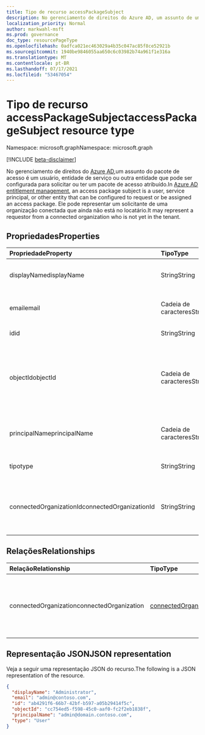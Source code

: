 ```yaml
---
title: Tipo de recurso accessPackageSubject
description: No gerenciamento de direitos do Azure AD, um assunto de uma atribuição de pacote de acesso.
localization_priority: Normal
author: markwahl-msft
ms.prod: governance
doc_type: resourcePageType
ms.openlocfilehash: 0adfca021ec463029a4b35c047ac85f8ce52921b
ms.sourcegitcommit: 1940be9846055aa650c6c03982b74a961f1e316a
ms.translationtype: MT
ms.contentlocale: pt-BR
ms.lasthandoff: 07/17/2021
ms.locfileid: "53467054"
---
```

# <a name="accesspackagesubject-resource-type"></a><span data-ttu-id="d57f0-103">Tipo de recurso accessPackageSubject</span><span class="sxs-lookup"><span data-stu-id="d57f0-103">accessPackageSubject resource type</span></span>

<span data-ttu-id="d57f0-104">Namespace: microsoft.graph</span><span class="sxs-lookup"><span data-stu-id="d57f0-104">Namespace: microsoft.graph</span></span>

[!INCLUDE [beta-disclaimer](../../includes/beta-disclaimer.md)]

<span data-ttu-id="d57f0-105">No gerenciamento de direitos do [Azure AD,](entitlementmanagement-root.md)um assunto do pacote de acesso é um usuário, entidade de serviço ou outra entidade que pode ser configurada para solicitar ou ter um pacote de acesso atribuído.</span><span class="sxs-lookup"><span data-stu-id="d57f0-105">In [Azure AD entitlement management](entitlementmanagement-root.md), an access package subject is a user, service principal, or other entity that can be configured to request or be assigned an access package.</span></span>  <span data-ttu-id="d57f0-106">Ele pode representar um solicitante de uma organização conectada que ainda não está no locatário.</span><span class="sxs-lookup"><span data-stu-id="d57f0-106">It may represent a requestor from a connected organization who is not yet in the tenant.</span></span>

## <a name="properties"></a><span data-ttu-id="d57f0-107">Propriedades</span><span class="sxs-lookup"><span data-stu-id="d57f0-107">Properties</span></span>

| <span data-ttu-id="d57f0-108">Propriedade</span><span class="sxs-lookup"><span data-stu-id="d57f0-108">Property</span></span>     | <span data-ttu-id="d57f0-109">Tipo</span><span class="sxs-lookup"><span data-stu-id="d57f0-109">Type</span></span>        | <span data-ttu-id="d57f0-110">Descrição</span><span class="sxs-lookup"><span data-stu-id="d57f0-110">Description</span></span> |
|:-------------|:------------|:------------|
|<span data-ttu-id="d57f0-111">displayName</span><span class="sxs-lookup"><span data-stu-id="d57f0-111">displayName</span></span>|<span data-ttu-id="d57f0-112">String</span><span class="sxs-lookup"><span data-stu-id="d57f0-112">String</span></span>|<span data-ttu-id="d57f0-113">O nome de exibição do assunto.</span><span class="sxs-lookup"><span data-stu-id="d57f0-113">The display name of the subject.</span></span>|
|<span data-ttu-id="d57f0-114">email</span><span class="sxs-lookup"><span data-stu-id="d57f0-114">email</span></span>|<span data-ttu-id="d57f0-115">Cadeia de caracteres</span><span class="sxs-lookup"><span data-stu-id="d57f0-115">String</span></span>|<span data-ttu-id="d57f0-116">O endereço de email do assunto.</span><span class="sxs-lookup"><span data-stu-id="d57f0-116">The email address of the subject.</span></span>|
|<span data-ttu-id="d57f0-117">id</span><span class="sxs-lookup"><span data-stu-id="d57f0-117">id</span></span>|<span data-ttu-id="d57f0-118">String</span><span class="sxs-lookup"><span data-stu-id="d57f0-118">String</span></span>| <span data-ttu-id="d57f0-119">Somente leitura.</span><span class="sxs-lookup"><span data-stu-id="d57f0-119">Read-only.</span></span>|
|<span data-ttu-id="d57f0-120">objectId</span><span class="sxs-lookup"><span data-stu-id="d57f0-120">objectId</span></span>|<span data-ttu-id="d57f0-121">Cadeia de caracteres</span><span class="sxs-lookup"><span data-stu-id="d57f0-121">String</span></span>|<span data-ttu-id="d57f0-122">O identificador de objeto do assunto.</span><span class="sxs-lookup"><span data-stu-id="d57f0-122">The object identifier of the subject.</span></span> <span data-ttu-id="d57f0-123">`null` se o assunto ainda não for um usuário no locatário.</span><span class="sxs-lookup"><span data-stu-id="d57f0-123">`null` if the subject is not yet a user in the tenant.</span></span>|
|<span data-ttu-id="d57f0-124">principalName</span><span class="sxs-lookup"><span data-stu-id="d57f0-124">principalName</span></span>|<span data-ttu-id="d57f0-125">Cadeia de caracteres</span><span class="sxs-lookup"><span data-stu-id="d57f0-125">String</span></span>|<span data-ttu-id="d57f0-126">O nome principal, se conhecido, do assunto.</span><span class="sxs-lookup"><span data-stu-id="d57f0-126">The principal name, if known, of the subject.</span></span>|
|<span data-ttu-id="d57f0-127">tipo</span><span class="sxs-lookup"><span data-stu-id="d57f0-127">type</span></span>|<span data-ttu-id="d57f0-128">String</span><span class="sxs-lookup"><span data-stu-id="d57f0-128">String</span></span>|<span data-ttu-id="d57f0-129">O tipo de recurso do assunto.</span><span class="sxs-lookup"><span data-stu-id="d57f0-129">The resource type of the subject.</span></span>|
|<span data-ttu-id="d57f0-130">connectedOrganizationId</span><span class="sxs-lookup"><span data-stu-id="d57f0-130">connectedOrganizationId</span></span>|<span data-ttu-id="d57f0-131">String</span><span class="sxs-lookup"><span data-stu-id="d57f0-131">String</span></span>|<span data-ttu-id="d57f0-132">O identificador da organização conectada do assunto.</span><span class="sxs-lookup"><span data-stu-id="d57f0-132">The identifier of the connected organization of the subject.</span></span>|

## <a name="relationships"></a><span data-ttu-id="d57f0-133">Relações</span><span class="sxs-lookup"><span data-stu-id="d57f0-133">Relationships</span></span>

| <span data-ttu-id="d57f0-134">Relação</span><span class="sxs-lookup"><span data-stu-id="d57f0-134">Relationship</span></span> | <span data-ttu-id="d57f0-135">Tipo</span><span class="sxs-lookup"><span data-stu-id="d57f0-135">Type</span></span>        | <span data-ttu-id="d57f0-136">Descrição</span><span class="sxs-lookup"><span data-stu-id="d57f0-136">Description</span></span> |
|:-------------|:------------|:------------|
|<span data-ttu-id="d57f0-137">connectedOrganization</span><span class="sxs-lookup"><span data-stu-id="d57f0-137">connectedOrganization</span></span>|[<span data-ttu-id="d57f0-138">connectedOrganization</span><span class="sxs-lookup"><span data-stu-id="d57f0-138">connectedOrganization</span></span>](connectedorganization.md)| <span data-ttu-id="d57f0-139">A organização conectada do assunto.</span><span class="sxs-lookup"><span data-stu-id="d57f0-139">The connected organization of the subject.</span></span> <span data-ttu-id="d57f0-140">Somente leitura.</span><span class="sxs-lookup"><span data-stu-id="d57f0-140">Read-only.</span></span> <span data-ttu-id="d57f0-141">Anulável.</span><span class="sxs-lookup"><span data-stu-id="d57f0-141">Nullable.</span></span>|


## <a name="json-representation"></a><span data-ttu-id="d57f0-142">Representação JSON</span><span class="sxs-lookup"><span data-stu-id="d57f0-142">JSON representation</span></span>

<span data-ttu-id="d57f0-143">Veja a seguir uma representação JSON do recurso.</span><span class="sxs-lookup"><span data-stu-id="d57f0-143">The following is a JSON representation of the resource.</span></span>

<!-- {
  "blockType": "resource",
  "optionalProperties": [

  ],
  "@odata.type": "microsoft.graph.accessPackageSubject",
  "keyProperty": "id"
}-->

```json
{
  "displayName": "Administrator",
  "email": "admin@contoso.com",
  "id": "ab4291f6-66b7-42bf-b597-a05b29414f5c",
  "objectId": "cc754ed5-f598-45c0-aaf0-fc2f2eb1838f",
  "principalName": "admin@domain.contoso.com",
  "type": "User"
}
```

<!-- uuid: 16cd6b66-4b1a-43a1-adaf-3a886856ed98
2019-02-04 14:57:30 UTC -->
<!-- {
  "type": "#page.annotation",
  "description": "accessPackageSubject resource",
  "keywords": "",
  "section": "documentation",
  "tocPath": ""
}-->

